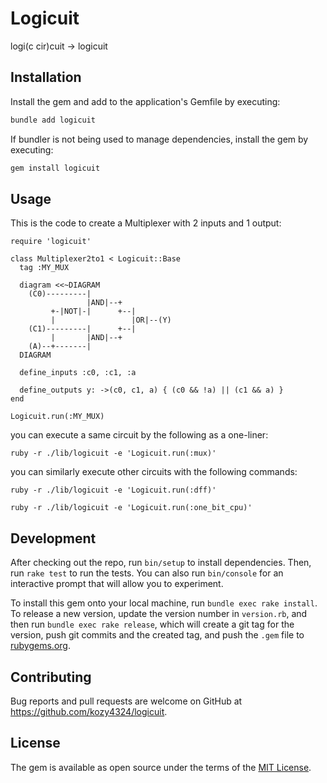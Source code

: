 # Logicuit

logi(c cir)cuit -> logicuit

## Installation

Install the gem and add to the application's Gemfile by executing:

```bash
bundle add logicuit
```

If bundler is not being used to manage dependencies, install the gem by executing:

```bash
gem install logicuit
```

## Usage

This is the code to create a Multiplexer with 2 inputs and 1 output:

```
require 'logicuit'

class Multiplexer2to1 < Logicuit::Base
  tag :MY_MUX

  diagram <<~DIAGRAM
    (C0)---------|
                 |AND|--+
         +-|NOT|-|      +--|
         |                 |OR|--(Y)
    (C1)---------|      +--|
         |       |AND|--+
    (A)--+-------|
  DIAGRAM

  define_inputs :c0, :c1, :a

  define_outputs y: ->(c0, c1, a) { (c0 && !a) || (c1 && a) }
end

Logicuit.run(:MY_MUX)
```

you can execute a same circuit by the following as a one-liner:

```
ruby -r ./lib/logicuit -e 'Logicuit.run(:mux)'
```

you can similarly execute other circuits with the following commands:

```
ruby -r ./lib/logicuit -e 'Logicuit.run(:dff)'
```

```
ruby -r ./lib/logicuit -e 'Logicuit.run(:one_bit_cpu)'
```

## Development

After checking out the repo, run `bin/setup` to install dependencies. Then, run `rake test` to run the tests. You can also run `bin/console` for an interactive prompt that will allow you to experiment.

To install this gem onto your local machine, run `bundle exec rake install`. To release a new version, update the version number in `version.rb`, and then run `bundle exec rake release`, which will create a git tag for the version, push git commits and the created tag, and push the `.gem` file to [rubygems.org](https://rubygems.org).

## Contributing

Bug reports and pull requests are welcome on GitHub at https://github.com/kozy4324/logicuit.

## License

The gem is available as open source under the terms of the [MIT License](https://opensource.org/licenses/MIT).
